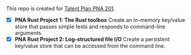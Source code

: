 This repo is created for [Talent Plan PNA 201].

- [x] **PNA Rust Project 1: The Rust toolbox** Create an in-memory key/value store that passes simple tests and responds to command-line arguments.
- [x] **PNA Rust Project 2: Log-structured file I/O** Create a persistent key/value store that can be accessed from the command line.

<!-- refs -->

[Talent Plan PNA 201]: https://github.com/Jacob953/talent-plan/blob/master/courses/rust/README.md
